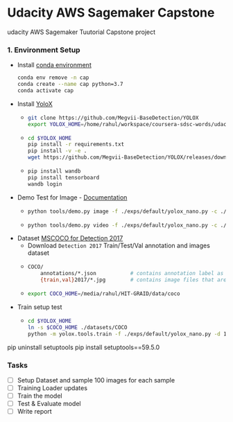 # Udacity AWS Sagemaker Capstone
udacity AWS Sagemaker Tuutorial Capstone project



### 1. Environment Setup

- Install [conda environment](https://docs.conda.io/projects/conda/en/latest/glossary.html#silent-mode-glossary)
    ```bash
    conda env remove -n cap
    conda create --name cap python=3.7
    conda activate cap 
    ```
- Install [YoloX](https://github.com/Megvii-BaseDetection/YOLOX/)
    -   ```bash
        git clone https://github.com/Megvii-BaseDetection/YOLOX
        export YOLOX_HOME=/home/rahul/workspace/coursera-sdsc-words/udacity-aws-sagemaker-capstone/YOLOX    
        
        ```
    -   ```bash
        cd $YOLOX_HOME 
        pip install -r requirements.txt
        pip install -v -e . 
        wget https://github.com/Megvii-BaseDetection/YOLOX/releases/download/0.1.1rc0/yolox_nano.pth
        ```
    -   ```bash 
        pip install wandb
        pip install tensorboard
        wandb login
        ```
- Demo Test for Image - [Documentation](https://yolox.readthedocs.io/en/latest/quick_run.html)
    -   ```bash
        python tools/demo.py image -f ./exps/default/yolox_nano.py -c ./yolox_nano.pth --path ../samples/biker1.jpg --conf 0.25 --nms 0.45 --tsize 640 --save_result --device gpu
        ```
    -   ```bash
        python tools/demo.py video -f ./exps/default/yolox_nano.py -c ./yolox_nano.pth --path ../samples/cyclists.mp4 --conf 0.25 --nms 0.45 --tsize 640 --save_result --device gpu
        ```
- Dataset [MSCOCO for Detection 2017](https://cocodataset.org/#download)
    - Download `Detection 2017` Train/Test/Val annotation and images dataset
    -   ```bash
        COCO/
            annotations/*.json           # contains annotation label as instances_{train,val}2017.json
            {train,val}2017/*.jpg        # contains image files that are mentioned in the corresponding json
        ```
    -   ```bash
        export COCO_HOME=/media/rahul/HIT-GRAID/data/coco
        ```
- Train setup test
    -   ```bash
        cd $YOLOX_HOME
        ln -s $COCO_HOME ./datasets/COCO
        python -m yolox.tools.train -f ./exps/default/yolox_nano.py -d 1 -b 8 --fp16  --logger wandb wandb-project yolox
        ```

pip uninstall setuptools
pip install setuptools==59.5.0

###  Tasks

- [ ] Setup Dataset and sample 100 images for each sample
- [ ] Training Loader updates
- [ ] Train the model 
- [ ] Test & Evaluate model
- [ ] Write report